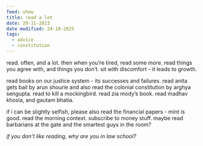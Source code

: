 ```yaml
---
feed: show
title: read a lot
date: 20-11-2023
date modified: 24-10-2025
tags:
  - advice
  - constitution
---
```

read. often, and a lot. then when you’re tired, read some more. read things you agree with, and things you don’t. sit with discomfort - it leads to growth. 

read books on our justice system - its successes and failures. read anita gets bail by arun shourie and also read the colonial constitution by arghya sengupta. read to kill a mockingbird. read zia mody’s book. read madhav khosla, and gautam bhatia. 

if i can be slightly selfish, please also read the financial papers - mint is good. read the morning context. subscribe to money stuff. maybe read barbarians at the gate and the smartest guys in the room? 

_if you don’t like reading, why are you in law school?_
